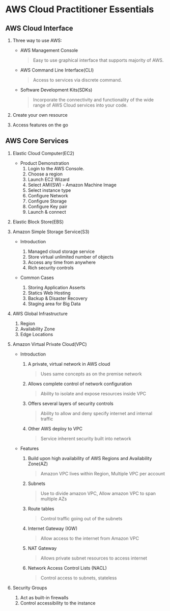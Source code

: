 # AWS Cloud Practitioner Essentials

## AWS Cloud Interface

1. Three way to use AWS:
    + AWS Management Console
      > Easy to use graphical interface that supports majority of AWS.
    + AWS Command Line Interface(CLI)
      > Access to services via discrete command.
    + Software Development Kits(SDKs)
      > Incorporate the connectivity and functionality of the wide range of AWS Cloud services into your code.

1. Create your own resource
1. Access features on the go

## AWS Core Services

  1. Elastic Cloud Computer(EC2)
      + Product Demonstration
          1. Login to the AWS Console.
          1. Choose a region
          1. Launch EC2 Wizard
          1. Select AMI(SW) - Amazon Machine Image
          1. Select instance type
          1. Configure Network
          1. Configure Storage
          1. Configure Key pair
          1. Launch & connect
  1. Elastic Block Store(EBS)
  1. Amazon Simple Storage Service(S3)
      + Introduction
          1. Managed cloud storage service
          1. Store virtual unlimited number of objects
          1. Access any time from anywhere
          1. Rich security controls

      + Common Cases
          1. Storing Application Asserts
          1. Statics Web Hosting
          1. Backup & Disaster Recovery
          1. Staging area for Big Data

  1. AWS Global Infrastructure
      1. Region
      1. Availability Zone
      1. Edge Locations

  1. Amazon Virtual Private Cloud(VPC)
      + Introduction
        1. A private, virtual network in AWS cloud
            > Uses same concepts as on the premise network
        1. Allows complete control of network configuration
            > Ability to isolate and expose resources inside VPC
        1. Offers several layers of security controls
            > Ability to allow and deny specify internet and internal traffic
        1. Other AWS deploy to VPC
            > Service inherent security built into network

      + Features
        1. Build upon high availability of AWS Regions and Availability Zone(AZ)
            > Amazon VPC lives within Region, Multiple VPC per account
        1. Subnets
            > Use to divide amazon VPC, Allow amazon VPC to span multiple AZs
        1. Route tables
            > Control traffic going out of the subnets
        1. Internet Gateway (IGW)
            > Allow access to the internet from Amazon VPC
        1. NAT Gateway
            > Allows private subnet resources to access internet
        1. Network Access Control Lists (NACL)
            > Control access to subnets, stateless
  1. Security Groups
      1. Act as built-in firewalls
      1. Control accessibility to the instance
